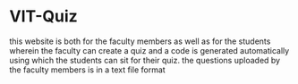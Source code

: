 # VIT-Quiz
this website is both for the faculty members as well as for the students wherein the faculty can create a quiz and a code is generated automatically using which the students can sit for their quiz.
the questions uploaded by the faculty members is in a text file format
